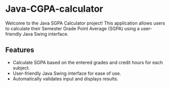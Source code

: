 # Java-CGPA-calculator
Welcome to the Java SGPA Calculator project! This application allows users to calculate their Semester Grade Point Average (SGPA) using a user-friendly Java Swing interface.

## Features
- Calculate SGPA based on the entered grades and credit hours for each subject.
- User-friendly Java Swing interface for ease of use.
- Automatically validates input and displays results.
